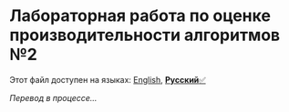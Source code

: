# Лабораторная работа по оценке производительности алгоритмов №2
Этот файл доступен на языках: [English](README.md), [**Русский**✅](README_RU.md)

*Перевод в процессе...*
